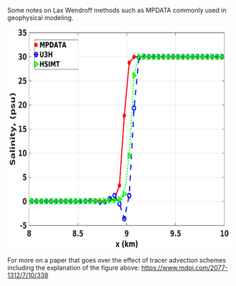Some notes on Lax Wendroff methods such as MPDATA commonly used in geophysical modeling. 

<a href="combined_pdf_lax_wendroff_mpdata.pdf" class="image fit"><img src="salt_profile_depth.png" width="500" height="500" alt=""></a>

For more on a paper that goes over the effect of tracer advection schemes including the explanation of the figure above: 
https://www.mdpi.com/2077-1312/7/10/338


